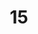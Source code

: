 ---
title: "15"
imageurl: "../src/content/thumbnail/15.webp"
dwnurl: "https://imgs1.thamizhnation.org/15.jpg"
tags: ['thalaivar']
---